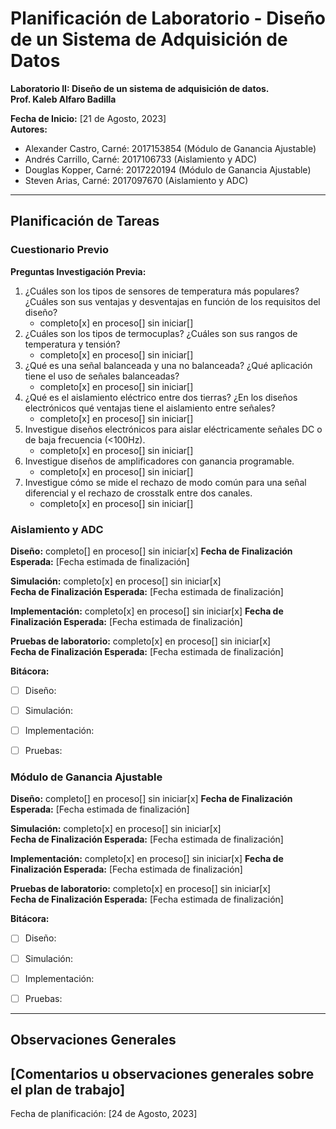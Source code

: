 # Planificación de Laboratorio - Diseño de un Sistema de Adquisición de Datos

**Laboratorio II: Diseño de un sistema de adquisición de datos.**  
**Prof. Kaleb Alfaro Badilla**

**Fecha de Inicio:** [21 de Agosto, 2023]  
**Autores:**  
- Alexander Castro, Carné: 2017153854 (Módulo de Ganancia Ajustable)  
- Andrés Carrillo, Carné: 2017106733 (Aislamiento y ADC)
- Douglas Kopper, Carné: 2017220194 (Módulo de Ganancia Ajustable)   
- Steven Arias, Carné: 2017097670 (Aislamiento y ADC)

---

## Planificación de Tareas

### Cuestionario Previo

**Preguntas Investigación Previa:**  
1. ¿Cuáles son los tipos de sensores de temperatura más populares? ¿Cuáles son sus ventajas y desventajas en función de los requisitos del diseño?
   - completo[x]    en proceso[]    sin iniciar[] 
2. ¿Cuáles son los tipos de termocuplas? ¿Cuáles son sus rangos de temperatura y tensión?
   - completo[x]    en proceso[]    sin iniciar[]  
3. ¿Qué es una señal balanceada y una no balanceada? ¿Qué aplicación tiene el uso de señales balanceadas?
   - completo[x]    en proceso[]    sin iniciar[] 
4. ¿Qué es el aislamiento eléctrico entre dos tierras? ¿En los diseños electrónicos qué ventajas tiene el aislamiento entre señales?
   - completo[x]    en proceso[]    sin iniciar[]  
5. Investigue diseños electrónicos para aislar eléctricamente señales DC o de baja frecuencia (<100Hz).
   - completo[x]    en proceso[]    sin iniciar[]  
6. Investigue diseños de amplificadores con ganancia programable.
   - completo[x]    en proceso[]    sin iniciar[]  
7. Investigue cómo se mide el rechazo de modo común para una señal diferencial y el rechazo de crosstalk entre dos canales.
   - completo[x]    en proceso[]    sin iniciar[]  


### Aislamiento y ADC

**Diseño:** completo[]    en proceso[]    sin iniciar[x]
**Fecha de Finalización Esperada:** [Fecha estimada de finalización]

**Simulación:** completo[x]    en proceso[]    sin iniciar[x]  
**Fecha de Finalización Esperada:** [Fecha estimada de finalización]

**Implementación:** completo[x]    en proceso[]    sin iniciar[x]
**Fecha de Finalización Esperada:** [Fecha estimada de finalización]

**Pruebas de laboratorio:** completo[x]    en proceso[]    sin iniciar[x]  
**Fecha de Finalización Esperada:** [Fecha estimada de finalización]

**Bitácora:**
- [ ] Diseño:
- [ ] Simulación:
- [ ] Implementación:
- [ ] Pruebas:


### Módulo de Ganancia Ajustable

**Diseño:** completo[]    en proceso[]    sin iniciar[x]
**Fecha de Finalización Esperada:** [Fecha estimada de finalización]

**Simulación:** completo[x]    en proceso[]    sin iniciar[x]  
**Fecha de Finalización Esperada:** [Fecha estimada de finalización]

**Implementación:** completo[x]    en proceso[]    sin iniciar[x]
**Fecha de Finalización Esperada:** [Fecha estimada de finalización]

**Pruebas de laboratorio:** completo[x]    en proceso[]    sin iniciar[x]  
**Fecha de Finalización Esperada:** [Fecha estimada de finalización]


**Bitácora:**
- [ ] Diseño:
- [ ] Simulación:
- [ ] Implementación:
- [ ] Pruebas:


---
## Observaciones Generales
[Comentarios u observaciones generales sobre el plan de trabajo]
---


Fecha de planificación: [24 de Agosto, 2023]
